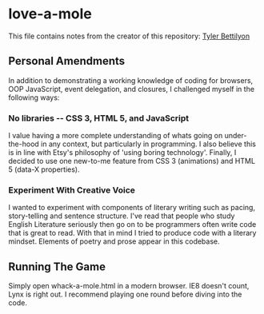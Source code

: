 # love-a-mole 
This file contains notes from the creator of this repository: [Tyler Bettilyon][00]

## Personal Amendments
In addition to demonstrating a working knowledge of coding for browsers, OOP JavaScript, event delegation, and closures, I challenged myself in the following ways: 

### No libraries -- CSS 3, HTML 5, and JavaScript
I value having a more complete understanding of whats going on under-the-hood in any context, but particularly in programming. I also believe this is in line with Etsy's philosophy of 'using boring technology'. Finally, I decided to use one new-to-me feature from CSS 3 (animations) and HTML 5 (data-X properties).

### Experiment With Creative Voice
I wanted to experiment with components of literary writing such as pacing, story-telling and sentence structure. I've read that people who study English Literature seriously then go on to be programmers often write code that is great to read. With that in mind I tried to produce code with a literary mindset. Elements of poetry and prose appear in this codebase.

## Running The Game
Simply open whack-a-mole.html in a modern browser. IE8 doesn't count, Lynx is right out. I recommend playing one round before diving into the code.

[00]: https://github.com/teb311